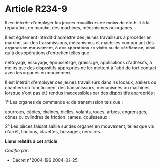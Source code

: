 # Article R234-9

Il est interdit d'employer les jeunes travailleurs de moins de dix-huit à la réparation, en marche, des machines, mécanismes
ou organes.

Il est également interdit d'admettre des jeunes travailleurs à procéder en marche, sur des transmissions, mécanismes et
machines comportant des organes en mouvement, à des opérations de visite ou de vérification, ainsi qu'à des opérations
d'entretien telles que :

nettoyage, essuyage, époussetage, graissage, applications d'adhésifs, à moins que des dispositifs appropriés ne les mettent à
l'abri de tout contact avec les organes en mouvement.

Il est interdit d'employer ces jeunes travailleurs dans les locaux, ateliers ou chantiers où fonctionnent des transmissions,
mécanismes ou machines, lorsque n'ont pas été rendus inaccessibles par des dispositifs appropriés :

1° Les organes de commande et de transmission tels que :

courroies, câbles, chaînes, bielles, volants, roues, arbres, engrenages, cônes ou cylindres de friction, cames, coulisseaux ;

2° Les pièces faisant saillie sur des organes en mouvement, telles que vis d'arrêt, boulons, clavettes, bossages, nervures.

**Liens relatifs à cet article**

_Codifié par_:

  - Décret n°2004-196 2004-02-25
